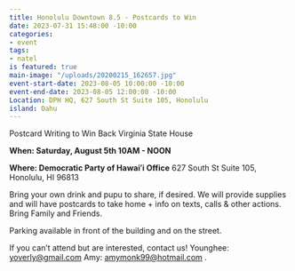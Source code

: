 ```yaml
---
title: Honolulu Downtown 8.5 - Postcards to Win
date: 2023-07-31 15:48:00 -10:00
categories:
- event
tags:
- natel
is featured: true
main-image: "/uploads/20200215_162657.jpg"
event-start-date: 2023-08-05 10:00:00 -10:00
event-end-date: 2023-08-05 12:00:00 -10:00
Location: DPH HQ, 627 South St Suite 105, Honolulu
island: Oahu
---
```


Postcard Writing to Win Back Virginia State House 

**When: Saturday, August 5th 10AM - NOON**

**Where: Democratic Party of Hawaiʻi Office** 627 South St Suite 105, Honolulu, HI 96813

Bring your own drink and pupu to share, if desired. We will provide supplies and will have postcards to take home + info on texts, calls & other actions. Bring Family and Friends.

Parking available in front of the building and on the street.

If you can’t attend but are interested, contact us! Younghee: yoverly@gmail.com Amy: amymonk99@hotmail.com .
